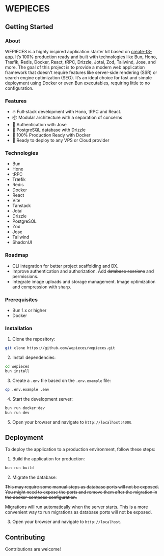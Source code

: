 # WEPIECES

## Getting Started

### About

WEPIECES is a highly inspired application starter kit based on
[create-t3-app](https://create.t3.gg/). It’s 100% production ready and built
with technologies like Bun, Hono, Træfik, Redis, Docker, React, tRPC, Drizzle,
Jotai, Zod, Tailwind, Jose, and more. The goal of this project is to provide a
modern web application framework that doesn't require features like server-side
rendering (SSR) or search engine optimization (SEO). It’s an ideal choice for
fast and simple deployment using Docker or even Bun executables, requiring
little to no configuration.

### Features

- 🔥 Full-stack development with Hono, tRPC and React.
- 📦 Modular architecture with a separation of concerns
- 🔐 Authentication with Jose
- 🐘 PostgreSQL database with Drizzle
- 🐋 100% Production Ready with Docker
- 🚢 Ready to deploy to any VPS or Cloud provider

### Technologies

- Bun
- Hono
- tRPC
- Træfik
- Redis
- Docker
- React
- Vite
- Tanstack
- Jotai
- Drizzle
- PostgreSQL
- Zod
- Jose
- Tailwind
- ShadcnUI

### Roadmap

- CLI integration for better project scaffolding and DX.
- Improve authentication and authorization. Add ~~database sessions~~ and
  permissions.
- Integrate image uploads and storage management. Image optimization and
  compression with sharp.

### Prerequisites

- Bun 1.x or higher
- Docker

### Installation

1. Clone the repository:

```bash
git clone https://github.com/wepieces/wepieces.git
```

2. Install dependencies:

```bash
cd wepieces
bun install
```

3. Create a `.env` file based on the `.env.example` file:

```bash
cp .env.example .env
```

4. Start the development server:

```bash
bun run docker:dev
bun run dev
```

5. Open your browser and navigate to `http://localhost:4000`.

## Deployment

To deploy the application to a production environment, follow these steps:

1. Build the application for production:

```bash
bun run build
```

2. Migrate the database:

~~This may require some manual steps as database ports will not be exposed. You
might need to expose the ports and remove them after the migration in the
docker-compose configuration.~~

Migrations will run automatically when the server starts. This is a more
convenient way to run migrations as database ports will not be exposed.

3. Open your browser and navigate to `http://localhost`.

## Contributing

Contributions are welcome!
